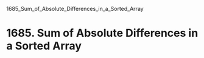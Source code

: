 1685_Sum_of_Absolute_Differences_in_a_Sorted_Array
# 1685. Sum of Absolute Differences in a Sorted Array

